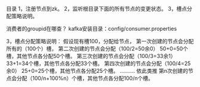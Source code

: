 目录
1，注册节点到zk。
2，监听根目录下面的所有节点的变更状态。
3，槽点分配策略说明。

消费者的groupid在哪查？
kafka安装目录：config/consumer.properties

3，槽点分配策略说明：
假设现有槽100，分配给节点，
第一次创建的节点会分配所有的（100个）槽，
第二次创建的节点会分配（100/2=50余0） 50+0=50个槽，其他节点各分配50个槽。
第三次创建的节点会分配（100/3=33余1） 33+1=34个槽，其他节点各分配33个槽。
第四次创建的节点会分配（100/4=25余0） 25+0=25个槽，其他节点各分配25个槽。
..........
依此类推
第n次创建的节点会分配（100/n+100%n）个槽，其他节点各分配100/n个槽。
